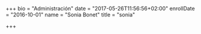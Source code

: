 +++
bio = "Administración"
date = "2017-05-26T11:56:56+02:00"
enrollDate = "2016-10-01"
name = "Sonia Bonet"
title = "sonia"

+++

